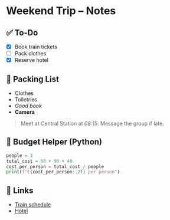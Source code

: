 # Weekend Trip – Notes

## ✅ To-Do

- [x] Book train tickets
- [ ] Pack clothes
- [x] Reserve hotel

## 🧳 Packing List

- Clothes
- Toiletries
- *Good book*
- **Camera**

> Meet at Central Station at *08:15*. Message the group if late.

## 🐍 Budget Helper (Python)

```python
people = 3
total_cost = 60 + 90 + 40
cost_per_person = total_cost / people
print(f"€{cost_per_person:.2f} per person")
```

## 📎 Links

- [Train schedule](https://example.com/train)
- [Hotel](https://example.com/hotel)
